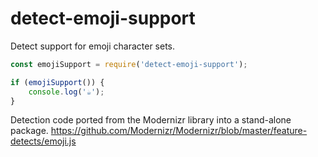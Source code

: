 # detect-emoji-support
Detect support for emoji character sets.

```js
const emojiSupport = require('detect-emoji-support');

if (emojiSupport()) {
    console.log('☕');
}
```

Detection code ported from the Modernizr library into a stand-alone package.
https://github.com/Modernizr/Modernizr/blob/master/feature-detects/emoji.js
